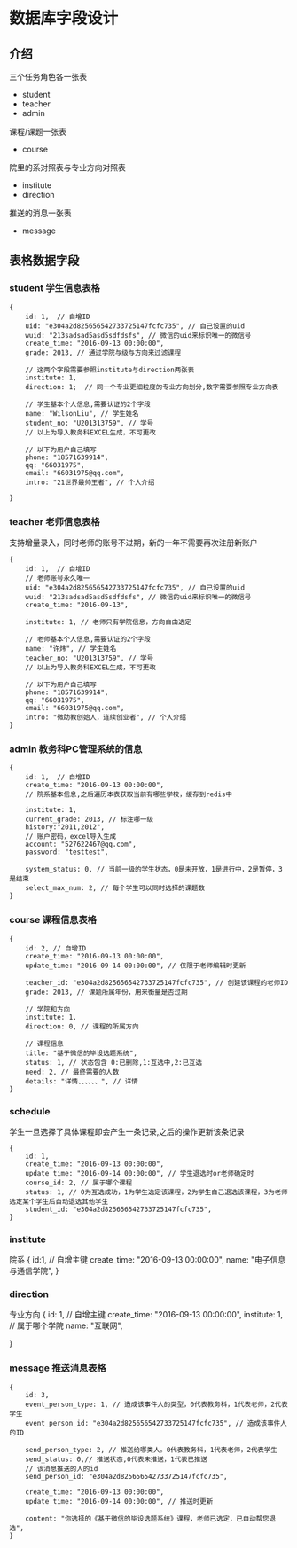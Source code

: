 # 数据库字段设计
## 介绍

三个任务角色各一张表
- student
- teacher
- admin

课程/课题一张表
- course

院里的系对照表与专业方向对照表
- institute
- direction

推送的消息一张表
- message

## 表格数据字段
### student 学生信息表格
```
{
    id: 1,  // 自增ID
    uid: "e304a2d825656542733725147fcfc735", // 自己设置的uid
    wuid: "213sadsad5asd5sdfdsfs", // 微信的uid来标识唯一的微信号
    create_time: "2016-09-13 00:00:00",
    grade: 2013, // 通过学院与级与方向来过滤课程

    // 这两个字段需要参照institute与direction两张表
    institute: 1,
    direction: 1;  // 同一个专业更细粒度的专业方向划分,数字需要参照专业方向表

    // 学生基本个人信息,需要认证的2个字段
    name: "WilsonLiu", // 学生姓名
    student_no: "U201313759", // 学号
    // 以上为导入教务科EXCEL生成，不可更改

    // 以下为用户自己填写
    phone: "18571639914",
    qq: "66031975",
    email: "66031975@qq.com",
    intro: "21世界最帅王者", // 个人介绍

}
```

### teacher 老师信息表格
支持增量录入，同时老师的账号不过期，新的一年不需要再次注册新账户
```
{
    id: 1,  // 自增ID
    // 老师账号永久唯一
    uid: "e304a2d825656542733725147fcfc735", // 自己设置的uid
    wuid: "213sadsad5asd5sdfdsfs", // 微信的uid来标识唯一的微信号
    create_time: "2016-09-13",

    institute: 1, // 老师只有学院信息，方向自由选定
    
    // 老师基本个人信息,需要认证的2个字段
    name: "许炜", // 学生姓名
    teacher_no: "U201313759", // 学号
    // 以上为导入教务科EXCEL生成，不可更改

    // 以下为用户自己填写
    phone: "18571639914",
    qq: "66031975",
    email: "66031975@qq.com",
    intro: "微助教创始人，连续创业者", // 个人介绍
}
```

### admin 教务科PC管理系统的信息
```
{
    id: 1,  // 自增ID
    create_time: "2016-09-13 00:00:00",
    // 院系基本信息,之后遍历本表获取当前有哪些学校，缓存到redis中

    institute: 1,  
    current_grade: 2013, // 标注哪一级
    history:"2011,2012",
    // 账户密码，excel导入生成
    account: "527622467@qq.com",
    password: "testtest",
    
    system_status: 0, // 当前一级的学生状态，0是未开放，1是进行中，2是暂停，3是结束
    select_max_num: 2, // 每个学生可以同时选择的课题数
}
```

### course 课程信息表格
```
{
    id: 2, // 自增ID
    create_time: "2016-09-13 00:00:00",
    update_time: "2016-09-14 00:00:00", // 仅限于老师编辑时更新

    teacher_id: "e304a2d825656542733725147fcfc735", // 创建该课程的老师ID
    grade: 2013, // 课题所属年份，用来衡量是否过期

    // 学院和方向
    institute: 1,
    direction: 0, // 课程的所属方向

    // 课程信息
    title: "基于微信的毕设选题系统", 
    status: 1, // 状态包含 0:已删除,1:互选中,2:已互选
    need: 2, // 最终需要的人数
    details: "详情、、、、、、", // 详情
}
```
### schedule
学生一旦选择了具体课程即会产生一条记录,之后的操作更新该条记录
```
{
    id: 1,
    create_time: "2016-09-13 00:00:00",
    update_time: "2016-09-14 00:00:00", // 学生退选时or老师确定时
    course_id: 2, // 属于哪个课程
    status: 1, // 0为互选成功，1为学生选定该课程，2为学生自己退选该课程，3为老师选定某个学生后自动退选其他学生 
    student_id: "e304a2d825656542733725147fcfc735", 
}
```
### institute 
院系
{
    id:1, // 自增主键
    create_time: "2016-09-13 00:00:00",
    name: "电子信息与通信学院",
}
### direction
专业方向
{
    id: 1, // 自增主键
    create_time: "2016-09-13 00:00:00",
    institute: 1, // 属于哪个学院
    name: "互联网",

}
### message 推送消息表格
```
{
    id: 3,
    event_person_type: 1, // 造成该事件人的类型，0代表教务科，1代表老师，2代表学生
    event_person_id: "e304a2d825656542733725147fcfc735", // 造成该事件人的ID
    
    send_person_type: 2, // 推送给哪类人。0代表教务科，1代表老师，2代表学生
    send_status: 0,// 推送状态,0代表未推送，1代表已推送
    // 该消息推送的人的id
    send_person_id: "e304a2d825656542733725147fcfc735", 
    
    create_time: "2016-09-13 00:00:00",
    update_time: "2016-09-14 00:00:00", // 推送时更新
    
    content: "你选择的《基于微信的毕设选题系统》课程，老师已选定，已自动帮您退选", 
}
```

